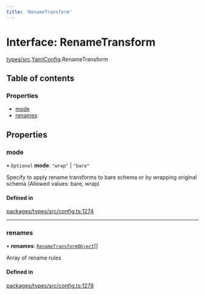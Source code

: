 ```yaml
---
title: 'RenameTransform'
---
```


# Interface: RenameTransform

[types/src](../modules/types_src).[YamlConfig](../modules/types_src.YamlConfig).RenameTransform

## Table of contents

### Properties

- [mode](types_src.YamlConfig.RenameTransform#mode)
- [renames](types_src.YamlConfig.RenameTransform#renames)

## Properties

### mode

• `Optional` **mode**: ``"wrap"`` \| ``"bare"``

Specify to apply rename transforms to bare schema or by wrapping original schema (Allowed values: bare, wrap)

#### Defined in

[packages/types/src/config.ts:1274](https://github.com/Urigo/graphql-mesh/blob/master/packages/types/src/config.ts#L1274)

___

### renames

• **renames**: [`RenameTransformObject`](types_src.YamlConfig.RenameTransformObject)[]

Array of rename rules

#### Defined in

[packages/types/src/config.ts:1278](https://github.com/Urigo/graphql-mesh/blob/master/packages/types/src/config.ts#L1278)
